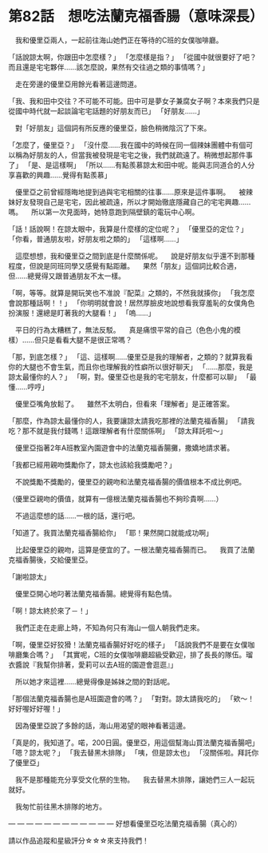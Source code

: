 # 第82話　想吃法蘭克福香腸（意味深長）

　我和優里亞兩人，一起前往海山她們正在等待的C班的女僕咖啡廳。

「話說諒太啊，你跟田中怎麼樣？」
「怎麼樣是指？」
「從國中就很要好了吧？而且還是宅宅夥伴……該怎麼說，果然有交往過之類的事情嗎？」

　走在旁邊的優里亞用餘光看著這邊問道。

「我、我和田中交往？不可能不可能。田中可是夢女子兼腐女子啊？本來我們只是從國中時代就一起談論宅宅話題的好朋友而已」
「好朋友……」

　對「好朋友」這個詞有所反應的優里亞，臉色稍微陰沉了下來。

「怎麼了，優里亞？」
「沒什麼……我在國中的時候在同一個辣妹團體中有個可以稱為好朋友的人，但當我被發現是宅宅之後，我們就疏遠了。稍微想起那件事了」
「是、是這樣啊」
「所以……有點羨慕諒太和田中呢。能與志同道合的人分享喜歡的興趣……覺得有點羨慕」

　優里亞之前曾經隱晦地提到過與宅宅相關的往事……原來是這件事啊。
　被辣妹好友發現自己是宅宅，因此被疏遠，所以才開始徹底隱藏自己的宅宅興趣……嗎。
　所以第一次見面時，她特意跑到隔壁鎮的電玩中心啊。

「話！話說啊！在諒太眼中，我算是什麼樣的定位呢？」
「優里亞的定位？」
「你看，普通朋友啦，好朋友啦之類的」
「這樣啊……」

　這麼想想，我和優里亞之間到底是什麼關係呢。
　說是好朋友似乎還不到那種程度，但說是同班同學又感覺有點距離。
　果然「朋友」這個詞比較合適，但……總覺得又跟普通朋友不太一樣。

「啊，等等。就算是開玩笑也不准說『配菜』之類的，不然我就揍你」
「我怎麼會說那種話啊！！」
「你明明就會說！居然厚臉皮地說想看我穿羞恥的女僕角色扮演服！還總是盯著我的大腿看！」
「嗚……」

　平日的行為太糟糕了，無法反駁。
　真是痛恨平常的自己（色色小鬼的模樣）……但只是看看大腿不是很正常嗎？

「那，到底怎樣？」
「這、這樣啊……優里亞是我的理解者，之類的？就算我看你的大腿也不會生氣，而且你也理解我的性癖所以很好聊天」
「……那麼，我是諒太最懂你的人？」
「啊，對。優里亞也是我的宅宅朋友，什麼都可以聊」
「最懂……哼哼」

　優里亞嘴角放鬆了。
　雖然不太明白，但看來「理解者」是正確答案。

「那麼，作為諒太最懂你的人，我要讓諒太請我吃那裡的法蘭克福香腸」
「請我吃？那不就是我付錢嗎！這跟理解者有什麼關係啊」
「諒太拜託啦～」

　優里亞指著2年A班教室內園遊會中的法蘭克福香腸攤，撒嬌地請求著。

「我都已經用親吻獎勵你了，諒太也該給我獎勵吧？」

　不說獎勵不獎勵的，優里亞的親吻和法蘭克福香腸的價值根本不成比例吧。

（優里亞親吻的價值，就算有一億根法蘭克福香腸也不夠珍貴啊……）

　不過這麼想的話……一根的話，還行吧。

「知道了。我買法蘭克福香腸給你」
「耶！果然開口就能成功啊」

　比起優里亞的親吻，這算是便宜的了。一根法蘭克福香腸而已。
　我買了法蘭克福香腸後，交給優里亞。

「謝啦諒太」

　優里亞開心地叼著法蘭克福香腸。總覺得有點色情。

「啊！諒太終於來了－！」

　我們正走在走廊上時，不知為何只有海山一個人朝我們走來。

「啊，優里亞好狡猾！法蘭克福香腸好好吃的樣子」
「話說我們不是要在女僕咖啡廳集合嗎？」
「其實呢，C班的女僕咖啡廳超級受歡迎，排了長長的隊伍。瑠衣醬說『我幫你排著，愛莉可以去A班的園遊會逛逛』」

　所以她才來這裡……總覺得像是姊妹之間的對話呢。

「那個法蘭克福香腸也是A班園遊會的嗎？」
「對對。諒太請我吃的」
「欸～！好好喔好好喔！」

　因為優里亞說了多餘的話，海山用渴望的眼神看著這邊。

「真是的，我知道了。喏，200日圓。優里亞，用這個幫海山買法蘭克福香腸吧」
「嗯？諒太呢？」
「我去替黑木排隊」
「咦，但是諒太也」
「沒關係啦。拜託你了優里亞」

　我不是那種能充分享受文化祭的生物。
　我去替黑木排隊，讓她們三人一起玩就好。

　我匆忙前往黑木排隊的地方。

— — — — — — — — — — — —
好想看優里亞吃法蘭克福香腸（真心的）

請以作品追蹤和星級評分☆☆☆來支持我們！